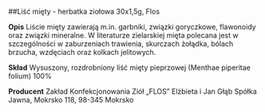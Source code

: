 ##Liść mięty - herbatka ziołowa 30x1,5g, Flos

**Opis** Liście mięty zawierają m.in. garbniki, związki goryczkowe, flawonoidy oraz związki mineralne. W literaturze zielarskiej mięta polecana jest w szczególności w zaburzeniach trawienia, skurczach żołądka, bólach brzucha, wzdęciach oraz kolkach jelitowych. 

**Skład** Wysuszony, rozdrobniony liść mięty pieprzowej (Menthae piperitae folium) 100%

**Producent** Zakład Konfekcjonowania Ziół „FLOS” Elżbieta i Jan Głąb Spółka Jawna, Mokrsko 118, 98-345 Mokrsko